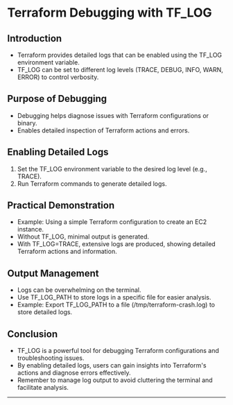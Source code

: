 # Terraform Debugging with TF_LOG

## Introduction
- Terraform provides detailed logs that can be enabled using the TF_LOG environment variable.
- TF_LOG can be set to different log levels (TRACE, DEBUG, INFO, WARN, ERROR) to control verbosity.

## Purpose of Debugging
- Debugging helps diagnose issues with Terraform configurations or binary.
- Enables detailed inspection of Terraform actions and errors.

## Enabling Detailed Logs
1. Set the TF_LOG environment variable to the desired log level (e.g., TRACE).
2. Run Terraform commands to generate detailed logs.

## Practical Demonstration
- Example: Using a simple Terraform configuration to create an EC2 instance.
- Without TF_LOG, minimal output is generated.
- With TF_LOG=TRACE, extensive logs are produced, showing detailed Terraform actions and information.

## Output Management
- Logs can be overwhelming on the terminal.
- Use TF_LOG_PATH to store logs in a specific file for easier analysis.
- Example: Export TF_LOG_PATH to a file (/tmp/terraform-crash.log) to store detailed logs.

## Conclusion
- TF_LOG is a powerful tool for debugging Terraform configurations and troubleshooting issues.
- By enabling detailed logs, users can gain insights into Terraform's actions and diagnose errors effectively.
- Remember to manage log output to avoid cluttering the terminal and facilitate analysis.

---
